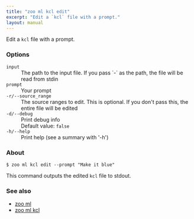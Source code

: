 ```yaml
---
title: "zoo ml kcl edit"
excerpt: "Edit a `kcl` file with a prompt."
layout: manual
---
```


Edit a `kcl` file with a prompt.

### Options

<dl class="flags">
   <dt><code>input</code></dt>
   <dd>The path to the input file. If you pass `-` as the path, the file will be read from stdin</dd>

   <dt><code>prompt</code></dt>
   <dd>Your prompt</dd>

   <dt><code>-r/--source_range</code></dt>
   <dd>The source ranges to edit. This is optional. If you don't pass this, the entire file will be edited</dd>

   <dt><code>-d/--debug</code></dt>
   <dd>Print debug info<br/>Default value: <code>false</code></dd>

   <dt><code>-h/--help</code></dt>
   <dd>Print help (see a summary with '-h')</dd>
</dl>


### About

```
$ zoo ml kcl edit --prompt "Make it blue"
```

This command outputs the edited `kcl` file to stdout.

### See also

* [zoo ml](./zoo_ml)
* [zoo ml kcl](./zoo_ml_kcl)